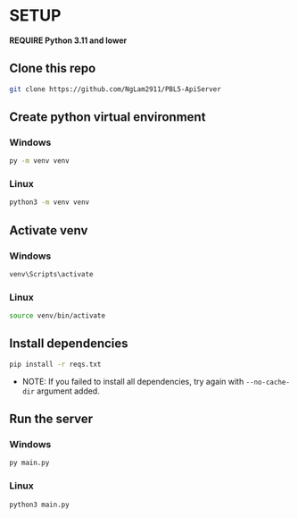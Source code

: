 # SETUP
**REQUIRE Python 3.11 and lower**

## Clone this repo
```bash
git clone https://github.com/NgLam2911/PBL5-ApiServer
```

## Create python virtual environment
### Windows
```bat
py -m venv venv
```
### Linux
```bash
python3 -m venv venv
```

## Activate venv
### Windows
```bat
venv\Scripts\activate
```
### Linux
```bash
source venv/bin/activate
```

## Install dependencies
```bash
pip install -r reqs.txt
```
* NOTE: If you failed to install all dependencies, try again with `--no-cache-dir` argument added.

## Run the server
### Windows
```bat
py main.py
```
### Linux
```bash
python3 main.py
```



